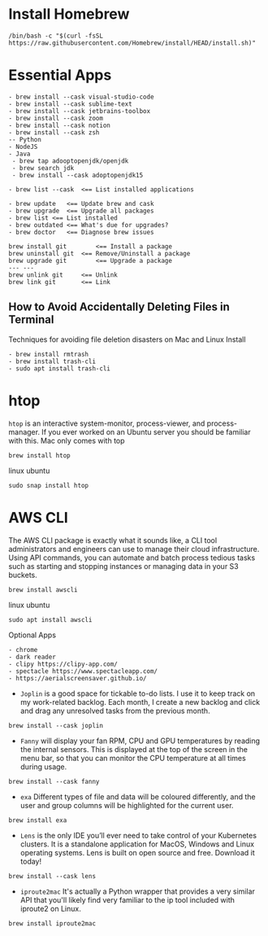 # Install Homebrew
```
/bin/bash -c "$(curl -fsSL https://raw.githubusercontent.com/Homebrew/install/HEAD/install.sh)"
```
# Essential Apps
```
- brew install --cask visual-studio-code
- brew install --cask sublime-text
- brew install --cask jetbrains-toolbox
- brew install --cask zoom
- brew install --cask notion
- brew install --cask zsh
-- Python
- NodeJS
- Java
 - brew tap adooptopenjdk/openjdk
 - brew search jdk
 - brew install --cask adoptopenjdk15

- brew list --cask  <== List installed applications

- brew update	<== Update brew and cask
- brew upgrade	<== Upgrade all packages
- brew list	<== List installed
- brew outdated	<== What's due for upgrades?
- brew doctor	<== Diagnose brew issues

brew install git		<== Install a package
brew uninstall git	<== Remove/Uninstall a package
brew upgrade git		<== Upgrade a package
---	---
brew unlink git		<== Unlink
brew link git		<== Link
```

## How to Avoid Accidentally Deleting Files in Terminal
Techniques for avoiding file deletion disasters on Mac and Linux
Install
```
- brew install rmtrash
- brew install trash-cli
- sudo apt install trash-cli
```

# htop
```htop``` is an interactive system-monitor, process-viewer, and process-manager. If you ever worked on an Ubuntu server you should be familiar with this. Mac only comes with top
```
brew install htop
```

linux ubuntu
```
sudo snap install htop
```

# AWS CLI

The AWS CLI package is exactly what it sounds like, a CLI tool administrators and engineers can use to manage their cloud infrastructure. Using API commands, you can automate and batch process tedious tasks such as starting and stopping instances or managing data in your S3 buckets.
```
brew install awscli
```
linux ubuntu
```
sudo apt install awscli
```
Optional Apps

```
- chrome
- dark reader
- clipy https://clipy-app.com/​
- spectacle https://www.spectacleapp.com/​
- https://aerialscreensaver.github.io/​
```
* `Joplin` is a good space for tickable to-do lists. I use it to keep track on my work-related backlog. Each month, I create a new backlog and click and drag any unresolved tasks from the previous month.
```
brew install --cask joplin
```

* `Fanny` will display your fan RPM, CPU and GPU temperatures by reading the internal sensors. This is displayed at the top of the screen in the menu bar, so that you can monitor the CPU temperature at all times during usage.
```
brew install --cask fanny
```

* `exa` Different types of file and data will be coloured differently, and the user and group columns will be highlighted for the current user.

```
brew install exa
```

* `Lens` is the only IDE you’ll ever need to take control of your Kubernetes clusters. It is a standalone application for MacOS, Windows and Linux operating systems. Lens is built on open source and free. Download it today!

```
brew install --cask lens
```

* `iproute2mac` It's actually a Python wrapper that provides a very similar API that you'll likely find very familiar to the ip tool included with iproute2 on Linux.

```
brew install iproute2mac
```